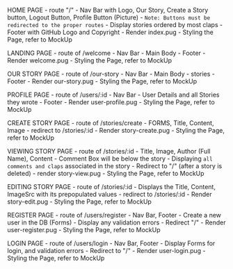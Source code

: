 

HOME PAGE 
    - route "/"
    - Nav Bar with Logo, Our Story, Create a Story button, Logout Button, Profile Button (Picture)
        - `Note: Buttons must be redirected to the proper routes`
    - Display stories ordered by most claps
    - Footer with GitHub Logo and Copyright
    - Render index.pug
    - Styling the Page, refer to MockUp

LANDING PAGE 
    - route of /welcome 
    - Nav Bar
    - Main Body
    - Footer
    - Render welcome.pug
    - Styling the Page, refer to MockUp

OUR STORY PAGE 
    - route of /our-story
    - Nav Bar
    - Main Body - stories
    - Footer
    - Render our-story.pug
    - Styling the Page, refer to MockUp

PROFILE PAGE 
    - route of /users/:id
    - Nav Bar
    - User Details and all Stories they wrote
    - Footer
    - Render user-profile.pug
    - Styling the Page, refer to MockUp

CREATE STORY PAGE 
    - route of /stories/create
    - FORMS, Title, Content, Image
    - redirect to /stories/:id
    - Render story-create.pug 
    - Styling the Page, refer to MockUp
    
VIEWING STORY PAGE
    - route of /stories/:id
    - Title, Image, Author (Full Name), Content
        - Comment Box will be below the story
        - Displaying `all comments and claps` associated in the story
    - Redirect to "/" (after a story is deleted)
    - render story-view.pug
    - Styling the Page, refer to MockUp

EDITING STORY PAGE
    - route of /stories/:id
    - Displays the Title, Content, ImageSrc with its prepopulated values
    - redirect to /stories/:id
    - Render story-edit.pug 
    - Styling the Page, refer to MockUp

REGISTER PAGE 
    - route of /users/register
    - Nav Bar, Footer
    - Create a new user in the DB (Forms)
    - Display any validation errors
    - Redirect "/"
    - Render user-register.pug
    - Styling the Page, refer to MockUp

LOGIN PAGE 
    - route of /users/login
    - Nav Bar, Footer
    - Display Forms for login, and validation errors
    - Redirect to "/"
    - Render user-login.pug
    - Styling the Page, refer to MockUp